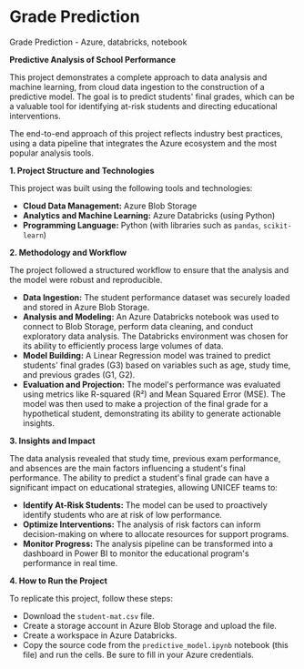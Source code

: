 # Grade Prediction
 Grade Prediction - Azure, databricks, notebook

**Predictive Analysis of School Performance**

This project demonstrates a complete approach to data analysis and machine learning, from cloud data ingestion to the construction of a predictive model. The goal is to predict students' final grades, which can be a valuable tool for identifying at-risk students and directing educational interventions.

The end-to-end approach of this project reflects industry best practices, using a data pipeline that integrates the Azure ecosystem and the most popular analysis tools.

**1. Project Structure and Technologies**

This project was built using the following tools and technologies:

* **Cloud Data Management:** Azure Blob Storage
* **Analytics and Machine Learning:** Azure Databricks (using Python)
* **Programming Language:** Python (with libraries such as `pandas`, `scikit-learn`)

**2. Methodology and Workflow**

The project followed a structured workflow to ensure that the analysis and the model were robust and reproducible.

* **Data Ingestion:** The student performance dataset was securely loaded and stored in Azure Blob Storage.
* **Analysis and Modeling:** An Azure Databricks notebook was used to connect to Blob Storage, perform data cleaning, and conduct exploratory data analysis. The Databricks environment was chosen for its ability to efficiently process large volumes of data.
* **Model Building:** A Linear Regression model was trained to predict students' final grades (G3) based on variables such as age, study time, and previous grades (G1, G2).
* **Evaluation and Projection:** The model's performance was evaluated using metrics like R-squared (R²) and Mean Squared Error (MSE). The model was then used to make a projection of the final grade for a hypothetical student, demonstrating its ability to generate actionable insights.

**3. Insights and Impact**

The data analysis revealed that study time, previous exam performance, and absences are the main factors influencing a student's final performance. The ability to predict a student's final grade can have a significant impact on educational strategies, allowing UNICEF teams to:

* **Identify At-Risk Students:** The model can be used to proactively identify students who are at risk of low performance.
* **Optimize Interventions:** The analysis of risk factors can inform decision-making on where to allocate resources for support programs.
* **Monitor Progress:** The analysis pipeline can be transformed into a dashboard in Power BI to monitor the educational program's performance in real time.

**4. How to Run the Project**

To replicate this project, follow these steps:

* Download the `student-mat.csv` file.
* Create a storage account in Azure Blob Storage and upload the file.
* Create a workspace in Azure Databricks.
* Copy the source code from the `predictive_model.ipynb` notebook (this file) and run the cells. Be sure to fill in your Azure credentials.


